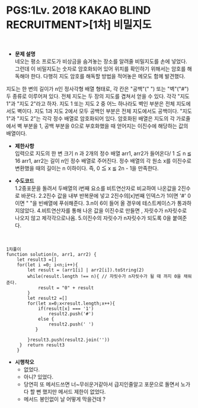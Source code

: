# PGS:1Lv. 2018 KAKAO BLIND RECRUITMENT>[1차] 비밀지도


<br/>

- **문제 설명**<br/>
네오는 평소 프로도가 비상금을 숨겨놓는 장소를 알려줄 비밀지도를 손에 넣었다. 그런데 이 비밀지도는 숫자로 암호화되어 있어 위치를 확인하기 위해서는 암호를 해독해야 한다. 다행히 지도 암호를 해독할 방법을 적어놓은 메모도 함께 발견했다.

지도는 한 변의 길이가 n인 정사각형 배열 형태로, 각 칸은 "공백"(" ") 또는 "벽"("#") 두 종류로 이루어져 있다.
전체 지도는 두 장의 지도를 겹쳐서 얻을 수 있다. 각각 "지도 1"과 "지도 2"라고 하자. 지도 1 또는 지도 2 중 어느 하나라도 벽인 부분은 전체 지도에서도 벽이다. 지도 1과 지도 2에서 모두 공백인 부분은 전체 지도에서도 공백이다.
"지도 1"과 "지도 2"는 각각 정수 배열로 암호화되어 있다.
암호화된 배열은 지도의 각 가로줄에서 벽 부분을 1, 공백 부분을 0으로 부호화했을 때 얻어지는 이진수에 해당하는 값의 배열이다.

- **제한사항**<br/>
  입력으로 지도의 한 변 크기 n 과 2개의 정수 배열 arr1, arr2가 들어온다/
  1 ≦ n ≦ 16
  arr1, arr2는 길이 n인 정수 배열로 주어진다.
  정수 배열의 각 원소 x를 이진수로 변환했을 때의 길이는 n 이하이다. 즉, 0 ≦ x ≦ 2n - 1을 만족한다.

- **수도코드**<br/>
  1.2중포문을 돌려서 두배열의 i번째 요소를 비트연산자로 비교하여 나온값을 2진수로 바꾼다.
  2.2진수 값을 내부 반복문에 넣고 2진수의[x]번째 인덱스가 1이면 '#' 0이면 " "을 빈배열에 푸쉬해준다.
  3.n이 6이 들어 올 경우에 테스트케이스가 통과하지않았다.
  4.비트연산자를 통해 나온 값을 이진수로 만들면 , 자릿수가 n자릿수로 나오지 않고 제각각으로나옴.
  5.이진수의 자릿수가 n자릿수가 되도록 0을 붙여준다.
<br/>

```
1차풀이
function solution(n, arr1, arr2) {
    let result3 =[]
    for(let i =0; i<n;i++){
        let result = (arr1[i] | arr2[i]).toString(2)
        while(result.length !== n){ // 자릿수가 n자릿수가 될 때 까지 0을 채워준다.
            result = "0" + result
        }
        let result2 =[] 
        for(let x=0;x<result.length;x++){  
            if(result[x] === '1') 
                result2.push('#') 
            else {
                result2.push(' ') 
           }
        
        }result3.push(result2.join(''))  
     }  return result3 
    }
```

- **시행착오**<br/>
    - 없었다.
    - 아니? 있었다.
    - 당연히 또 메서드쓰면 너~무쉬운거같아서 급지인줄알고 포문으로 돌면서 노가다 할 뻔 했지만 메서드 제한이 없었다.
    - 메서드 봉인없이 날 어떻게 막을건데 ?
  

